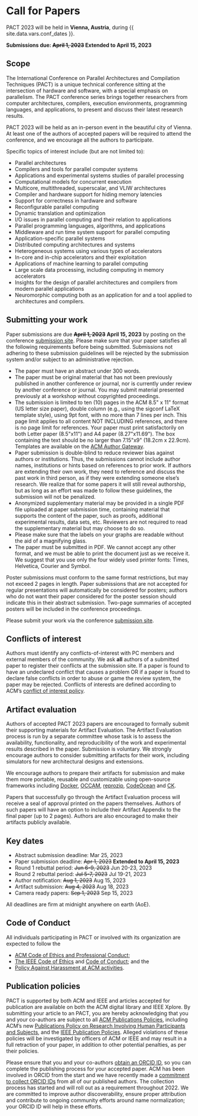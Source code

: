 
# Call for Papers

PACT 2023 will be held in **Vienna, Austria**, during {{ site.data.vars.conf_dates }}.

**Submissions due: ~~April 1, 2023~~ Extended to April 15, 2023**

## Scope

The International Conference on Parallel Architectures and Compilation Techniques (PACT) is a unique technical conference sitting at the intersection of hardware and software, with a special emphasis on parallelism. The PACT conference series brings together researchers from computer architectures, compilers, execution environments, programming languages, and applications, to present and discuss their latest research results.

PACT 2023 will be held as an in-person event in the beautiful city of Vienna. At least one of the authors of accepted papers will be required to attend the conference, and we encourage all the authors to participate.

Specific topics of interest include (but are not limited to):

* Parallel architectures
* Compilers and tools for parallel computer systems
* Applications and experimental systems studies of parallel processing
* Computational models for concurrent execution
* Multicore, multithreaded, superscalar, and VLIW architectures
* Compiler and hardware support for hiding memory latencies
* Support for correctness in hardware and software
* Reconfigurable parallel computing
* Dynamic translation and optimization
* I/O issues in parallel computing and their relation to applications
* Parallel programming languages, algorithms, and applications
* Middleware and run time system support for parallel computing
* Application-specific parallel systems
* Distributed computing architectures and systems
* Heterogeneous systems using various types of accelerators
* In-core and in-chip accelerators and their exploitation
* Applications of machine learning to parallel computing
* Large scale data processing, including computing in memory accelerators
* Insights for the design of parallel architectures and compilers from modern parallel applications
* Neuromorphic computing both as an application for and a tool applied to architectures and compilers.


## Submitting your work

Paper submissions are due ~~**April 1, 2023**~~ **April 15, 2023** by posting on the conference [submission site](https://pact23.hotcrp.com/). Please make sure that your paper satisfies all the following requirements before being submitted. Submissions not adhering to these submission guidelines will be rejected by the submission system and/or subject to an administrative rejection.

* The paper must have an abstract under 300 words.
* The paper must be original material that has not been previously published in another conference or journal, nor is currently under review by another conference or journal. You may submit material presented previously at a workshop without copyrighted proceedings.
* The submission is limited to ten (10) pages in the ACM 8.5" x 11" format (US letter size paper), double column (e.g., using the sigconf LaTeX template style), using 9pt font, with no more than 7 lines per inch. This page limit applies to all content NOT INCLUDING references, and there is no page limit for references. Your paper must print satisfactorily on both Letter paper (8.5"x11") and A4 paper (8.27"x11.69"). The box containing the text should be no larger than 7.15"x9" (18.2cm x 22.9cm). Templates are available on the [ACM Author Gateway](https://authors.acm.org/proceedings/production-information/taps-production-workflow).
* Paper submission is double-blind to reduce reviewer bias against authors or institutions. Thus, the submissions cannot include author names, institutions or hints based on references to prior work. If authors are extending their own work, they need to reference and discuss the past work in third person, as if they were extending someone else’s research. We realize that for some papers it will still reveal authorship, but as long as an effort was made to follow these guidelines, the submission will not be penalized.
* Anonymized supplementary material may be provided in a single PDF file uploaded at paper submission time, containing material that supports the content of the paper, such as proofs, additional experimental results, data sets, etc. Reviewers are not required to read the supplementary material but may choose to do so.
* Please make sure that the labels on your graphs are readable without the aid of a magnifying glass.
* The paper must be submitted in PDF. We cannot accept any other format, and we must be able to print the document just as we receive it. We suggest that you use only the four widely used printer fonts: Times, Helvetica, Courier and Symbol.

Poster submissions must conform to the same format restrictions, but may not exceed 2 pages in length. Paper submissions that are not accepted for regular presentations will automatically be considered for posters; authors who do not want their paper considered for the poster session should indicate this in their abstract submission. Two-page summaries of accepted posters will be included in the conference proceedings.

Please submit your work via the conference [submission site](https://pact23.hotcrp.com/).


## Conflicts of interest

Authors must identify any conflicts-of-interest with PC members and external members of the community. We ask **all** authors of a submitted paper to register their conflicts at the submission site. If a paper is found to have an undeclared conflict that causes a problem OR if a paper is found to declare false conflicts in order to abuse or game the review system, the paper may be rejected. Conflicts of interests are defined according to ACM’s [conflict of interest policy](https://www.acm.org/publications/policies/conflict-of-interest).


## Artifact evaluation

Authors of accepted PACT 2023 papers are encouraged to formally submit their supporting materials for Artifact Evaluation. The Artifact Evaluation process is run by a separate committee whose task is to assess the availability, functionality, and reproducibility of the work and experimental results described in the paper. Submission is voluntary. We strongly encourage authors to consider submitting artifacts for their work, including simulators for new architectural designs and extensions.

We encourage authors to prepare their artifacts for submission and make them more portable, reusable and customizable using open-source frameworks including [Docker](https://www.docker.com/), [OCCAM](https://occam.cs.pitt.edu/), [reprozip](https://www.reprozip.org/), [CodeOcean](https://codeocean.com/) and [CK](https://cknowledge.io/docs/).

Papers that successfully go through the Artifact Evaluation process will receive a seal of approval printed on the papers themselves. Authors of such papers will have an option to include their Artifact Appendix to the final paper (up to 2 pages). Authors are also encouraged to make their artifacts publicly available.


## Key dates

* Abstract submission deadline: Mar 25, 2023
* Paper submission deadline: ~~Apr 1,   2023~~ **Extended to April 15, 2023**
* Round 1 rebuttal period:   ~~Jun 6-9, 2023~~ Jun 20-23, 2023
* Round 2 rebuttal period:   ~~Jul 5-7, 2023~~ Jul 19-21, 2023
* Author notification:       ~~Aug 1,   2023~~ Aug 15,   2023
* Artifact submission:       ~~Aug 4,   2023~~ Aug 18,   2023
* Camera ready papers:       ~~Sep 1,   2023~~ Sep 15,   2023

All deadlines are firm at midnight anywhere on earth (AoE).


## Code of Conduct

All individuals participating in PACT or involved with its organization are expected to follow the

* [ACM Code of Ethics and Professional Conduct](https://www.acm.org/code-of-ethics);
* [The IEEE Code of Ethics](https://www.ieee.org/about/corporate/governance/p7-8.html) and [Code of Conduct](https://www.ieee.org/content/dam/ieee-org/ieee/web/org/about/ieee_code_of_conduct.pdf); and the
* [Policy Against Harassment at ACM activities](https://www.acm.org/about-acm/policy-against-harassment).


## Publication policies

PACT is supported by both ACM and IEEE and articles accepted for publication are available on both the ACM digital library and IEEE Xplore. By submitting your article to an PACT, you are hereby acknowledging that you and your co-authors are subject to all [ACM Publications Policies](https://www.acm.org/publications/policies), including ACM’s new [Publications Policy on Research Involving Human Participants and Subjects](https://www.acm.org/publications/policies/research-involving-human-participants-and-subjects), and the [IEEE Publication Policies](https://ieeexplore.ieee.org/Xplorehelp/author-center/publishing-policies). Alleged violations of these policies will be investigated by officers of ACM or IEEE and may result in a full retraction of your paper, in addition to other potential penalties, as per their policies.

Please ensure that you and your co-authors [obtain an ORCID ID](https://orcid.org/register), so you can complete the publishing process for your accepted paper. ACM has been involved in ORCID from the start and we have recently made a [commitment to collect ORCID IDs](https://authors.acm.org/author-resources/orcid-faqs) from all of our published authors. The collection process has started and will roll out as a requirement throughout 2022. We are committed to improve author discoverability, ensure proper attribution and contribute to ongoing community efforts around name normalization; your ORCID ID will help in these efforts.
